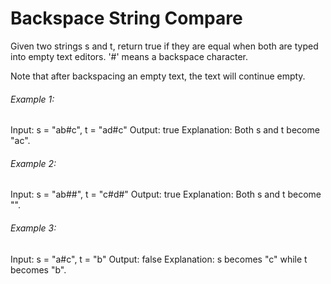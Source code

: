 # Backspace String Compare

Given two strings s and t, return true if they are equal when both are typed into empty text editors. '#' means a backspace character.

Note that after backspacing an empty text, the text will continue empty.

###### Example 1:

Input: s = "ab#c", t = "ad#c"
Output: true
Explanation: Both s and t become "ac".

###### Example 2:

Input: s = "ab##", t = "c#d#"
Output: true
Explanation: Both s and t become "".

###### Example 3:

Input: s = "a#c", t = "b"
Output: false
Explanation: s becomes "c" while t becomes "b".